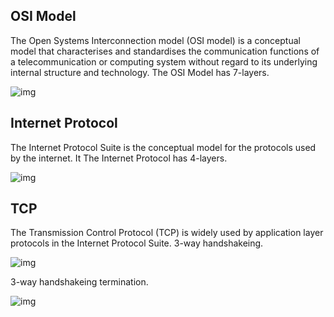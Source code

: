 ## OSI Model
The Open Systems Interconnection model (OSI model) is a conceptual model that characterises and standardises the communication functions of a telecommunication or computing system without regard to its underlying internal structure and technology.
The OSI Model has 7-layers.

![img](https://media.geeksforgeeks.org/wp-content/uploads/computer-network-osi-model-layers.png)

## Internet Protocol
The Internet Protocol Suite is the conceptual model for the protocols used by the internet. It
The Internet Protocol has 4-layers.

![img](https://www.technologyuk.net/computing/computer-networks/internet/images/tcp_ip_layers.gif)

## TCP
The Transmission Control Protocol (TCP) is widely used by application layer protocols in the Internet Protocol Suite. 
3-way handshakeing.

![img](https://miro.medium.com/max/805/0*WcbPv9sWlCl6RV4a)


3-way handshakeing termination.


![img](https://lh3.googleusercontent.com/proxy/LbC2JVoSO7dVJRFWjYcvrvkrXfMrrTsQrDNFCGYa0aRKEIyVneXMoKi1YRLFOLhrhQbhc2CVgM5ykwo_5u38cx_fTbHpV_jD9F4pOammI2fLhgA0y0vmehScgDPtYO4DdBuOHbP9wEgyzwVtkWiuBeluvBHrhkqcrYVu)
